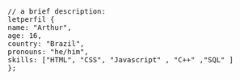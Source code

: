 <pre><span class="pl-c">// a brief description:</span>
<span class="pl-k">let</span><span class="pl-s1">perfil</span><span class="pl-kos"></span> <span class="pl-kos">{</span>
<span class="pl-c1">name</span>: <span class="pl-s">"Arthur"</span><span class="pl-kos">,</span>
<span class="pl-c1">age</span>: <span class="pl-c1">16</span><span class="pl-kos">,</span>
<span class="pl-c1">country</span>: <span class="pl-s">"Brazil"</span><span class="pl-kos">,</span>
<span class="pl-c1">pronouns</span>: <span class="pl-s">"he/him"</span><span class="pl-kos">,</span>
<span class="pl-c1">skills</span>: <span class="pl-kos">[</span><span class="pl-s">"HTML"</span><span class="pl-kos">,</span> <span class="pl-s">"CSS"</span><span class="pl-kos">,</span> <span class="pl-s">"Javascript"</span> <span class="pl-kos">,</span> <span class="pl-kos">"C++"</span> <span class="pl-kos">,</span><span class="pl-kos">"SQL"</span> <span class="pl-kos">]</span>
<span class="pl-kos">}</span><span class="pl-kos">;</span></pre>
